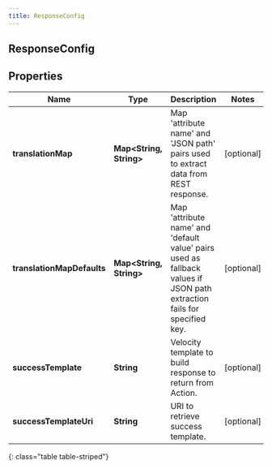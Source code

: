 ```yaml
---
title: ResponseConfig
---
```

## ResponseConfig


## Properties

| Name | Type | Description | Notes |
| ------------ | ------------- | ------------- | ------------- |
| **translationMap** | <!----><!---->**Map&lt;String, String&gt;**<!----> | Map 'attribute name' and 'JSON path' pairs used to extract data from REST response. |  [optional] |
| **translationMapDefaults** | <!----><!---->**Map&lt;String, String&gt;**<!----> | Map 'attribute name' and 'default value' pairs used as fallback values if JSON path extraction fails for specified key. |  [optional] |
| **successTemplate** | <!----><!---->**String**<!----> | Velocity template to build response to return from Action. |  [optional] |
| **successTemplateUri** | <!----><!---->**String**<!----> | URI to retrieve success template. |  [optional] |
{: class="table table-striped"}



